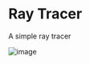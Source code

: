 # Ray Tracer
A simple ray tracer

![image](https://user-images.githubusercontent.com/36408549/212195269-4645228a-855d-44f5-9340-44f48d7beba1.png)
